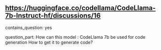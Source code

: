 ## https://huggingface.co/codellama/CodeLlama-7b-Instruct-hf/discussions/16

contains_question: yes

question_part: How can this model : CodeLlama 7b be used for code generation
How to get it to generate code?